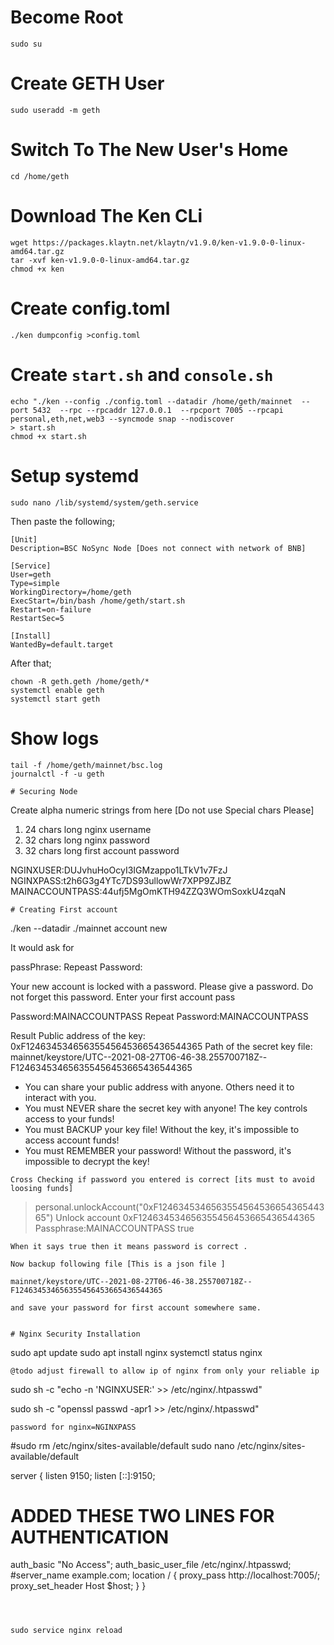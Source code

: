 # Become Root
```
sudo su
```

# Create GETH User
```
sudo useradd -m geth
```

# Switch To The New User's Home
```
cd /home/geth
```

# Download The Ken CLi
```
wget https://packages.klaytn.net/klaytn/v1.9.0/ken-v1.9.0-0-linux-amd64.tar.gz
tar -xvf ken-v1.9.0-0-linux-amd64.tar.gz
chmod +x ken
```
# Create config.toml 
```
./ken dumpconfig >config.toml
```

# Create `start.sh` and `console.sh`
```
echo "./ken --config ./config.toml --datadir /home/geth/mainnet  --port 5432  --rpc --rpcaddr 127.0.0.1  --rpcport 7005 --rpcapi personal,eth,net,web3 --syncmode snap --nodiscover
> start.sh
chmod +x start.sh

```

# Setup systemd
```
sudo nano /lib/systemd/system/geth.service
```

Then paste the following;

```
[Unit]
Description=BSC NoSync Node [Does not connect with network of BNB]

[Service]
User=geth
Type=simple
WorkingDirectory=/home/geth
ExecStart=/bin/bash /home/geth/start.sh
Restart=on-failure
RestartSec=5

[Install]
WantedBy=default.target
```

After that;

```
chown -R geth.geth /home/geth/*
systemctl enable geth
systemctl start geth
```

# Show logs
```
tail -f /home/geth/mainnet/bsc.log
journalctl -f -u geth
```

```
# Securing Node
```
Create alpha numeric strings from here  [Do not use Special chars Please]
1. 24 chars long  nginx username
2. 32 chars long  nginx password
3. 32 chars long first account password

NGINXUSER:DUJvhuHoOcyI3IGMzappo1LTkV1v7FzJ
NGINXPASS:t2h6G3g4YTc7DS93ullowWr7XPP9ZJBZ
MAINACCOUNTPASS:44ufj5MgOmKTH94ZZQ3WOmSoxkU4zqaN
```
# Creating First account
```

 ./ken --datadir ./mainnet account new

It would ask for 

passPhrase:
Repeast Password:


Your new account is locked with a password. Please give a password. Do not forget this password.
Enter your first account pass

Password:MAINACCOUNTPASS
Repeat Password:MAINACCOUNTPASS

Result
Public address of the key:   0xF124634534656355456453665436544365
Path of the secret key file: mainnet/keystore/UTC--2021-08-27T06-46-38.255700718Z--F124634534656355456453665436544365

- You can share your public address with anyone. Others need it to interact with you.
- You must NEVER share the secret key with anyone! The key controls access to your funds!
- You must BACKUP your key file! Without the key, it's impossible to access account funds!
- You must REMEMBER your password! Without the password, it's impossible to decrypt the key!
```
Cross Checking if password you entered is correct [its must to avoid loosing funds]
```
> personal.unlockAccount("0xF124634534656355456453665436544365")
Unlock account 0xF124634534656355456453665436544365
Passphrase:MAINACCOUNTPASS
true
```
When it says true then it means password is correct .

Now backup following file [This is a json file ]

mainnet/keystore/UTC--2021-08-27T06-46-38.255700718Z--F124634534656355456453665436544365

and save your password for first account somewhere same.


# Nginx Security Installation
```
sudo apt update
sudo apt install nginx
systemctl status nginx
```
@todo adjust firewall to allow ip of nginx from only your reliable ip
```
sudo sh -c "echo -n 'NGINXUSER:' >> /etc/nginx/.htpasswd"


sudo sh -c "openssl passwd -apr1 >> /etc/nginx/.htpasswd"
```
password for nginx=NGINXPASS
``` 
#sudo rm /etc/nginx/sites-available/default
sudo nano /etc/nginx/sites-available/default


server {
 listen 9150;
 listen [::]:9150;
 # ADDED THESE TWO LINES FOR AUTHENTICATION
auth_basic "No Access";
auth_basic_user_file /etc/nginx/.htpasswd; 
 #server_name example.com;
 location / {
      proxy_pass http://localhost:7005/;
      proxy_set_header Host $host;
 }
}
```



sudo service nginx reload
